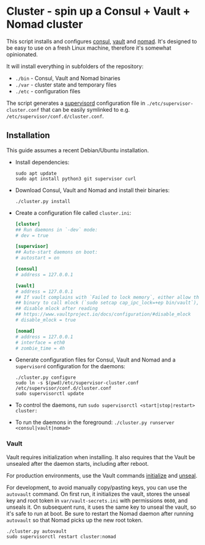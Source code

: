 # Cluster - spin up a Consul + Vault + Nomad cluster
This script installs and configures [consul][], [vault][] and [nomad][]. It's
designed to be easy to use on a fresh Linux machine, therefore it's somewhat
opinionated.

It will install everything in subfolders of the repository:
* `./bin` - Consul, Vault and Nomad binaries
* `./var` - cluster state and temporary files
* `./etc` - configuration files

The script generates a [supervisord][] configuration file in
`./etc/supervisor-cluster.conf` that can be easily symlinked to e.g.
`/etc/supervisor/conf.d/cluster.conf`.

[consul]: https://www.consul.io/
[vault]: https://www.vaultproject.io/
[nomad]: https://www.nomadproject.io/
[supervisord]: http://supervisord.org/


## Installation
This guide assumes a recent Debian/Ubuntu installation.

* Install dependencies:
    ```shell
    sudo apt update
    sudo apt install python3 git supervisor curl
    ```

* Download Consul, Vault and Nomad and install their binaries:
    ```shell
    ./cluster.py install
    ```

* Create a configuration file called `cluster.ini`:
    ```ini
    [cluster]
    ## Run daemons in `-dev` mode:
    # dev = true

    [supervisor]
    ## Auto-start daemons on boot:
    # autostart = on

    [consul]
    # address = 127.0.0.1

    [vault]
    # address = 127.0.0.1
    ## If vault complains with `Failed to lock memory`, either allow the vault
    ## binary to call mlock (`sudo setcap cap_ipc_lock=+ep bin/vault`), or
    ## disable mlock after reading
    ## https://www.vaultproject.io/docs/configuration/#disable_mlock
    # disable_mlock = true

    [nomad]
    # address = 127.0.0.1
    # interface = eth0
    # zombie_time = 4h
    ```

* Generate configuration files for Consul, Vault and Nomad and a `supervisord`
  configuration for the daemons:
    ```shell
    ./cluster.py configure
    sudo ln -s $(pwd)/etc/supervisor-cluster.conf /etc/supervisor/conf.d/cluster.conf
    sudo supervisorctl update
    ```

* To control the daemons, run `sudo supervisorctl <start|stop|restart>
  cluster:`

* To run the daemons in the foreground: `./cluster.py runserver
  <consul|vault|nomad>`

### Vault
Vault requires initialization when installing. It also requires that the Vault
be unsealed after the daemon starts, including after reboot.

For production environments, use the Vault commands [initialize][] and
[unseal][].

For development, to avoid manually copy/pasting keys, you can use the
`autovault` command. On first run, it initializes the vault, stores the unseal
key and root token in `var/vault-secrets.ini` with permissions `0600`, and
unseals it. On subsequent runs, it uses the same key to unseal the vault, so
it's safe to run at boot. Be sure to restart the Nomad daemon after running
`autovault` so that Nomad picks up the new root token.

```shell
./cluster.py autovault
sudo supervisorctl restart cluster:nomad
```


[initialize]: https://www.vaultproject.io/docs/commands/operator/init.html
[unseal]: https://www.vaultproject.io/docs/commands/operator/unseal.html
